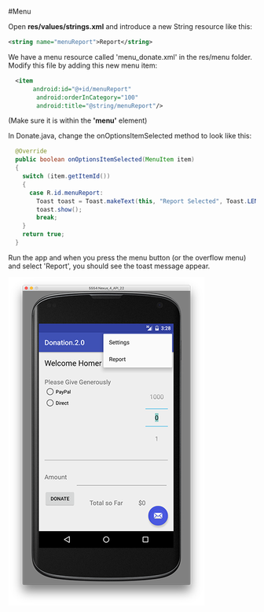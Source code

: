 #Menu

Open <b>res/values/strings.xml</b> and introduce a new String resource like this:
~~~xml
<string name="menuReport">Report</string>
~~~

We have a menu resource called 'menu_donate.xml' in the res/menu folder. Modify this file by adding this new menu item:
~~~xml
  <item
       android:id="@+id/menuReport"
        android:orderInCategory="100"
        android:title="@string/menuReport"/>
~~~
(Make sure it is within the <b>'menu'</b> element)

In Donate.java, change the onOptionsItemSelected method to look like this:
~~~java
  @Override
  public boolean onOptionsItemSelected(MenuItem item)
  {
    switch (item.getItemId())
    {
      case R.id.menuReport:
        Toast toast = Toast.makeText(this, "Report Selected", Toast.LENGTH_SHORT);
        toast.show();
        break;
    }
    return true;
  }
~~~
Run the app and when you press the menu button (or the overflow menu) and select 'Report', you should see the toast message appear.

![](../img/lab3s103.png)
